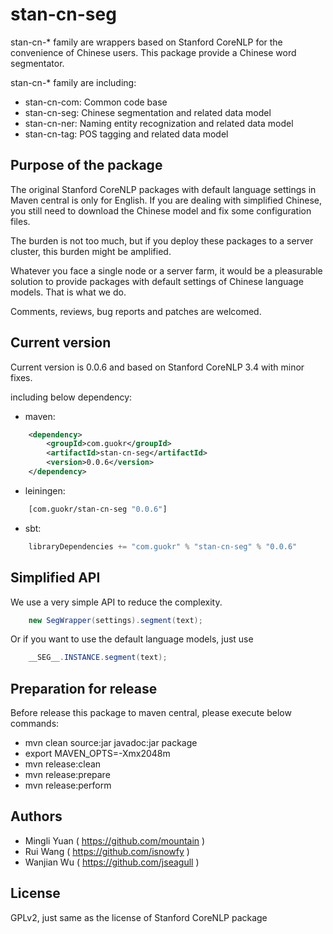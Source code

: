 stan-cn-seg
============

stan-cn-* family are wrappers based on Stanford CoreNLP for the convenience of
Chinese users. This package provide a Chinese word segmentator.

stan-cn-* family are including:

* stan-cn-com: Common code base
* stan-cn-seg: Chinese segmentation and related data model
* stan-cn-ner: Naming entity recognization and related data model
* stan-cn-tag: POS tagging and related data model

Purpose of the package
-----------------------

The original Stanford CoreNLP packages with default language settings in Maven
central is only for English. If you are dealing with simplified Chinese, you
still need to download the Chinese model and fix some configuration files.

The burden is not too much, but if you deploy these packages to a server
cluster, this burden might be amplified.

Whatever you face a single node or a server farm, it would be a pleasurable
solution to provide packages with default settings of Chinese language
models. That is what we do.

Comments, reviews, bug reports and patches are welcomed.

Current version
----------------

Current version is 0.0.6 and based on Stanford CoreNLP 3.4 with minor fixes.

including below dependency:

* maven:
```xml
    <dependency>
        <groupId>com.guokr</groupId>
        <artifactId>stan-cn-seg</artifactId>
        <version>0.0.6</version>
    </dependency>
```
* leiningen:
```clojure
    [com.guokr/stan-cn-seg "0.0.6"]
```
* sbt:
```scala
    libraryDependencies += "com.guokr" % "stan-cn-seg" % "0.0.6"
```

Simplified API
---------------

We use a very simple API to reduce the complexity.

```java
    new SegWrapper(settings).segment(text);
```

Or if you want to use the default language models, just use

```java
    __SEG__.INSTANCE.segment(text);
```

Preparation for release
------------------------

Before release this package to maven central, please execute below commands:

* mvn clean source:jar javadoc:jar package
* export MAVEN_OPTS=-Xmx2048m
* mvn release:clean
* mvn release:prepare
* mvn release:perform

Authors
--------

* Mingli Yuan ( https://github.com/mountain )
* Rui Wang ( https://github.com/isnowfy )
* Wanjian Wu ( https://github.com/jseagull )

License
--------

GPLv2, just same as the license of Stanford CoreNLP package

